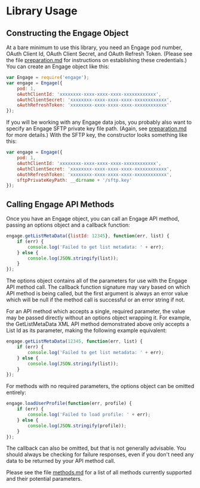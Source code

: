 Library Usage
=============

Constructing the Engage Object
------------------------------

At a bare minimum to use this library, you need an Engage pod number, OAuth Client Id, OAuth Client Secret, and OAuth Refresh Token. (Please see the file [preparation.md](docs/preparation.md) for instructions on establishing these credentials.) You can create an Engage object like this:

```js
var Engage = require('engage');
var engage = Engage({
    pod: 1,
    oAuthClientId: 'xxxxxxxx-xxxx-xxxx-xxxx-xxxxxxxxxxxx',
    oAuthClientSecret: 'xxxxxxxx-xxxx-xxxx-xxxx-xxxxxxxxxxxx',
    oAuthRefreshToken: 'xxxxxxxx-xxxx-xxxx-xxxx-xxxxxxxxxxxx'
});
```

If you will be working with any Engage data jobs, you probably also want to specify an Engage SFTP private key file path. (Again, see [preparation.md](docs/preparation.md) for more details.) With the SFTP key, the constructor looks something like this:

```js
var engage = Engage({
    pod: 1,
    oAuthClientId: 'xxxxxxxx-xxxx-xxxx-xxxx-xxxxxxxxxxxx',
    oAuthClientSecret: 'xxxxxxxx-xxxx-xxxx-xxxx-xxxxxxxxxxxx',
    oAuthRefreshToken: 'xxxxxxxx-xxxx-xxxx-xxxx-xxxxxxxxxxxx',
    sftpPrivateKeyPath: __dirname + '/sftp.key'
});
```

Calling Engage API Methods
--------------------------

Once you have an Engage object, you can call an Engage API method, passing an options object and a callback function:

```js
engage.getListMetaData({listId: 12345}, function(err, list) {
    if (err) {
        console.log('Failed to get list metadata: ' + err);
    } else {
        console.log(JSON.stringify(list));
    }
});
```

The options object contains all of the parameters for use with the Engage API method call. The callback function signature may vary based on which API method is being called, but the first argument is always an error value which will be null if the method call is successful or an error string if not.

For an API method which accepts a single, required parameter, the value may be passed directly without an options object wrapping it. For example, the GetListMetaData XML API method demonstrated above only accepts a List Id as its parameter, making the following example equivalent:

```js
engage.getListMetaData(12345, function(err, list) {
    if (err) {
        console.log('Failed to get list metadata: ' + err);
    } else {
        console.log(JSON.stringify(list));
    }
});
```

For methods with no required parameters, the options object can be omitted entirely:

```js
engage.loadUserProfile(function(err, profile) {
    if (err) {
        console.log('Failed to load profile: ' + err);
    } else {
        console.log(JSON.stringify(profile));
    }
});
```

The callback can also be omitted, but that is not generally advisable. You should always be checking for failure responses, even if you don't need any data to be returned by your API method call.

Please see the file [methods.md](docs/methods.md) for a list of all methods currently supported and their potential parameters.

